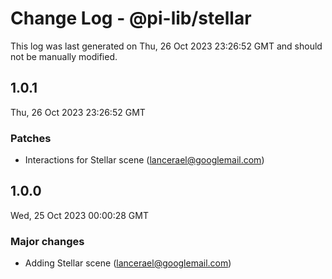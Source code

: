 # Change Log - @pi-lib/stellar

This log was last generated on Thu, 26 Oct 2023 23:26:52 GMT and should not be manually modified.

<!-- Start content -->

## 1.0.1

Thu, 26 Oct 2023 23:26:52 GMT

### Patches

- Interactions for Stellar scene (lancerael@googlemail.com)

## 1.0.0

Wed, 25 Oct 2023 00:00:28 GMT

### Major changes

- Adding Stellar scene (lancerael@googlemail.com)
